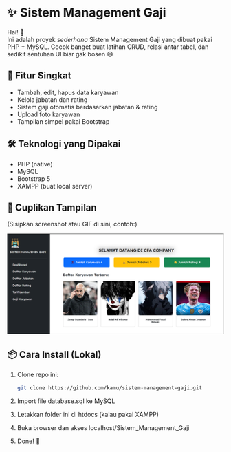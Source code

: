 # ✨ Sistem Management Gaji

Hai! 👋  
Ini adalah proyek *sederhana* Sistem Management Gaji yang dibuat pakai PHP + MySQL. Cocok banget buat latihan CRUD, relasi antar tabel, dan sedikit sentuhan UI biar gak bosen 😄

## 🚀 Fitur Singkat
- Tambah, edit, hapus data karyawan
- Kelola jabatan dan rating
- Sistem gaji otomatis berdasarkan jabatan & rating
- Upload foto karyawan
- Tampilan simpel pakai Bootstrap

## 🛠️ Teknologi yang Dipakai
- PHP (native)
- MySQL
- Bootstrap 5
- XAMPP (buat local server)

## 📸 Cuplikan Tampilan
(Sisipkan screenshot atau GIF di sini, contoh:)

![Dashboard Screenshot](uploads/dashboard.png.png)

## 📦 Cara Install (Lokal)
1. Clone repo ini:
   ```bash
   git clone https://github.com/kamu/sistem-management-gaji.git
2. Import file database.sql ke MySQL

3. Letakkan folder ini di htdocs (kalau pakai XAMPP)

4. Buka browser dan akses localhost/Sistem_Management_Gaji

5. Done! 🎉
